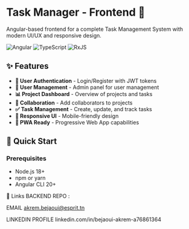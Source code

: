 # Task Manager - Frontend 🎯

Angular-based frontend for a complete Task Management System with modern UI/UX and responsive design.

![Angular](https://img.shields.io/badge/Angular-20-DD0031?style=for-the-badge&logo=angular&logoColor=white)
![TypeScript](https://img.shields.io/badge/TypeScript-5.3-3178C6?style=for-the-badge&logo=typescript&logoColor=white)
![RxJS](https://img.shields.io/badge/RxJS-7.8-B7178C?style=for-the-badge&logo=reactivex&logoColor=white)

## ✨ Features

- **🔐 User Authentication** - Login/Register with JWT tokens
- **👥 User Management** - Admin panel for user management
- **📊 Project Dashboard** - Overview of projects and tasks
- **🤝 Collaboration** - Add collaborators to projects
- **✅ Task Management** - Create, update, and track tasks
- **🎨 Responsive UI** - Mobile-friendly design
- **📱 PWA Ready** - Progressive Web App capabilities

## 🚀 Quick Start

### Prerequisites
- Node.js 18+ 
- npm or yarn
- Angular CLI 20+

🔗 Links
BACKEND REPO : 

EMAIL
     akrem.bejaoui@esprit.tn


     
LINKEDIN PROFILE
      linkedin.com/in/bejaoui-akrem-a76861364 

